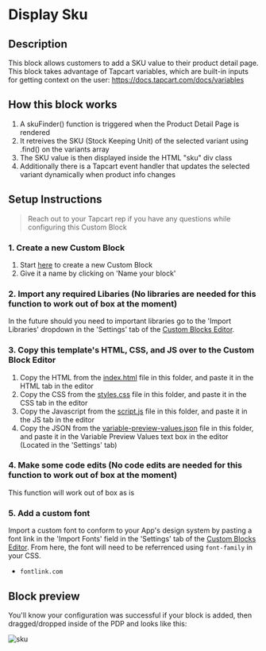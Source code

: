 # Display Sku

## Description
This block allows customers to add a SKU value to their product detail page.
This block takes advantage of Tapcart variables, which are built-in inputs for getting context on the user: https://docs.tapcart.com/docs/variables

## How this block works
1. A skuFinder() function is triggered when the Product Detail Page is rendered
2. It retreives the SKU (Stock Keeping Unit) of the selected variant using .find() on the variants array
3. The SKU value is then displayed inside the HTML "sku" div class
4. Additionally there is a Tapcart event handler that updates the selected variant dynamically when product info changes

## Setup Instructions
> Reach out to your Tapcart rep if you have any questions while configuring this Custom Block

### 1. Create a new Custom Block
1. Start [here](https://app.tapcart.com/custom-blocks) to create a new Custom Block
2. Give it a name by clicking on 'Name your block'

### 2. Import any required Libaries (No libraries are needed for this function to work out of box at the moment)
In the future should you need to important libraries go to the 'Import Libraries' dropdown in the 'Settings' tab of the [Custom Blocks Editor](https://app.tapcart.com/custom-blocks).

### 3. Copy this template's HTML, CSS, and JS over to the Custom Block Editor
1. Copy the HTML from the [index.html](#) file in this folder, and paste it in the HTML tab in the editor
2. Copy the CSS from the [styles.css](#) file in this folder, and paste it in the CSS tab in the editor
3. Copy the Javascript from the [script.js](#) file in this folder, and paste it in the JS tab in the editor
4. Copy the JSON from the [variable-preview-values.json](#) file in this folder, and paste it in the Variable Preview Values text box in the editor (Located in the 'Settings' tab)

### 4. Make some code edits (No code edits are needed for this function to work out of box at the moment)  
This function will work out of box as is


### 5. Add a custom font
Import a custom font to conform to your App's design system by pasting a font link in the 'Import Fonts' field in the 'Settings' tab of the [Custom Blocks Editor](https://app.tapcart.com/custom-blocks). From here, the font will need to be referrenced using `font-family` in your CSS.

- `fontlink.com`


## Block preview
You'll know your configuration was successful if your block is added, then dragged/dropped inside of the PDP and looks like this:

![sku](https://user-images.githubusercontent.com/122114430/217879992-03d12337-cf29-40f5-89a2-43c90a65c229.png)


